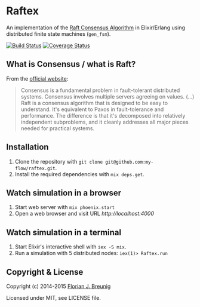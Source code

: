Raftex
======

An implementation of the [Raft Consensus Algorithm](https://raftconsensus.github.io) in Elixir/Erlang using distributed finite state machines (`gen_fsm`).

[![Build Status](https://travis-ci.org/my-flow/raftex.svg?branch=master)](https://travis-ci.org/my-flow/raftex)
[![Coverage Status](https://coveralls.io/repos/my-flow/raftex/badge.svg?branch=master)](https://coveralls.io/r/my-flow/raftex?branch=master)

## What is Consensus / what is Raft?

From the [official website](https://raftconsensus.github.io):

> Consensus is a fundamental problem in fault-tolerant distributed systems. Consensus involves multiple servers agreeing on values. (…) Raft is a consensus algorithm that is designed to be easy to understand. It's equivalent to Paxos in fault-tolerance and performance. The difference is that it's decomposed into relatively independent subproblems, and it cleanly addresses all major pieces needed for practical systems.


## Installation

1. Clone the repository with `git clone git@github.com:my-flow/raftex.git`.
2. Install the required dependencies with `mix deps.get`.

## Watch simulation in a browser

1. Start web server with `mix phoenix.start`
2. Open a web browser and visit URL _http://localhost:4000_

## Watch simulation in a terminal

1. Start Elixir's interactive shell with `iex -S mix`.
2. Run a simulation with 5 distributed nodes: `iex(1)> Raftex.run`

## Copyright & License

Copyright (c) 2014-2015 [Florian J. Breunig](http://www.my-flow.com)

Licensed under MIT, see LICENSE file.
